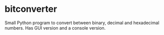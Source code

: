 # bitconverter

Small Python program to convert between binary, decimal and hexadecimal numbers.
Has GUI version and a console version.
